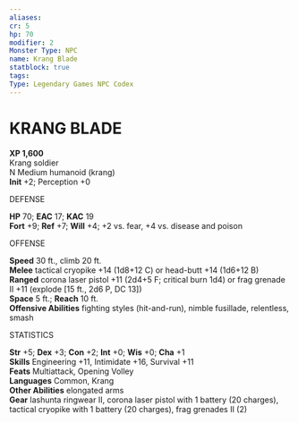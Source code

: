 ```yaml
---
aliases: 
cr: 5
hp: 70
modifier: 2
Monster Type: NPC
name: Krang Blade
statblock: true
tags: 
Type: Legendary Games NPC Codex
---
```

# KRANG BLADE


**XP 1,600**  
Krang soldier  
N Medium humanoid (krang)  
**Init** +2; Perception +0

DEFENSE

**HP** 70; **EAC** 17; **KAC** 19  
**Fort** +9; **Ref** +7; **Will** +4; +2 vs. fear, +4 vs. disease and poison

OFFENSE

**Speed** 30 ft., climb 20 ft.  
**Melee** tactical cryopike +14 (1d8+12 C) or head-butt +14 (1d6+12 B)  
**Ranged** corona laser pistol +11 (2d4+5 F; critical burn 1d4) or frag grenade II +11 (explode \[15 ft., 2d6 P, DC 13\])  
**Space** 5 ft.; **Reach** 10 ft.  
**Offensive Abilities** fighting styles (hit-and-run), nimble fusillade, relentless, smash

STATISTICS

**Str** +5; **Dex** +3; **Con** +2; **Int** +0; **Wis** +0; **Cha** +1  
**Skills** Engineering +11, Intimidate +16, Survival +11  
**Feats** Multiattack, Opening Volley  
**Languages** Common, Krang  
**Other Abilities** elongated arms  
**Gear** lashunta ringwear II, corona laser pistol with 1 battery (20 charges), tactical cryopike with 1 battery (20 charges), frag grenades II (2)

